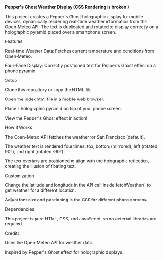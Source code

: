 **Pepper's Ghost Weather Display (CSS Rendering is broken!)**

This project creates a Pepper's Ghost holographic display for mobile devices, dynamically rendering real-time weather information from the Open-Meteo API. The text is duplicated and rotated to display correctly on a holographic pyramid placed over a smartphone screen.

Features

Real-time Weather Data: Fetches current temperature and conditions from Open-Meteo.

Four-Pane Display: Correctly positioned text for Pepper's Ghost effect on a phone pyramid.


Setup

Clone this repository or copy the HTML file.

Open the index.html file in a mobile web browser.

Place a holographic pyramid on top of your phone screen.

View the Pepper's Ghost effect in action!

How It Works

The Open-Meteo API fetches the weather for San Francisco (default).

The weather text is rendered four times: top, bottom (mirrored), left (rotated 90°), and right (rotated -90°).

The text overlays are positioned to align with the holographic reflection, creating the illusion of floating text.

Customization

Change the latitude and longitude in the API call inside fetchWeather() to get weather for a different location.

Adjust font size and positioning in the CSS for different phone screens.

Dependencies

This project is pure HTML, CSS, and JavaScript, so no external libraries are required.

Credits

Uses the Open-Meteo API for weather data.

Inspired by Pepper's Ghost effect for holographic displays.
